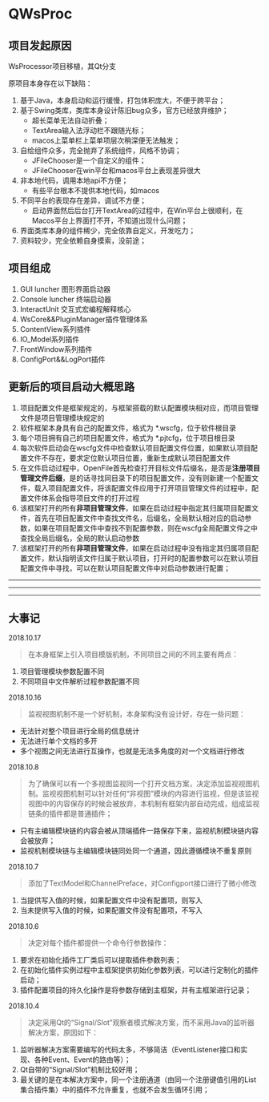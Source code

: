 # QWsProc

## 项目发起原因
WsProcessor项目移植，其Qt分支

原项目本身存在以下缺陷：

1. 基于Java，本身启动和运行缓慢，打包体积庞大，不便于跨平台；
2. 基于Swing类库，类库本身设计陈旧bug众多，官方已经放弃维护；
	* 超长菜单无法自动折叠；
	* TextArea输入法浮动栏不跟随光标；
	* macos上菜单栏上菜单项层次稍深便无法触发； 
3. 自绘组件众多，完全抛弃了系统组件，风格不协调；
	* JFileChooser是一个自定义的组件；
	* JFileChooser在win平台和macos平台上表现差异很大
4. 非本地代码，调用本地api不方便；
	* 有些平台根本不提供本地代码，如macos
5. 不同平台的表现存在差异，调试不方便；
	* 启动界面然后后台打开TextArea的过程中，在Win平台上很顺利，在Macos平台上界面打不开，不知道出现什么问题；
6. 界面类库本身的组件稀少，完全依靠自定义，开发吃力；
7. 资料较少，完全依赖自身摸索，没前途；

## 项目组成
1. GUI luncher 图形界面启动器
2. Console luncher 终端启动器
3. InteractUnit 交互式宏编程解释核心
4. WsCore&&PluginManager插件管理体系
5. ContentView系列插件
6. IO_Model系列插件
7. FrontWindow系列插件
8. ConfigPort&&LogPort插件


## 更新后的项目启动大概思路
1. 项目配置文件是框架规定的，与框架搭载的默认配置模块相对应，而项目管理文件是项目管理模块规定的
2. 软件框架本身具有自己的配置文件，格式为 *.wscfg，位于软件根目录
3. 每个项目拥有自己的项目配置文件，格式为 *.pjtcfg，位于项目根目录
4. 每次软件启动会在wscfg文件中检查默认项目配置文件位置，如果默认项目配置文件不存在，要求定位默认项目位置，重新生成默认项目配置文件
7. 在文件启动过程中，OpenFile首先检查打开目标文件后缀名，是否是**注册项目管理文件后缀**，是的话寻找同目录下的项目配置文件，没有则新建一个配置文件，载入项目配置文件，将该配置文件应用于打开项目管理文件的过程中，配置文件体系会指导项目文件的打开过程
5. 该框架打开的所有**非项目管理文件**，如果在启动过程中指定其归属项目配置文件，首先在项目配置文件中查找文件名，后缀名，全局默认相对应的启动参数，如果在项目配置文件中查找不到配置参数，则在wscfg全局配置文件之中查找全局后缀名，全局的默认启动参数
6. 该框架打开的所有**非项目管理文件**，如果在启动过程中没有指定其归属项目配置文件，默认指明该文件归属于默认项目，打开时的配置参数可以在默认项目配置文件中寻找，可以在默认项目配置文件中对启动参数进行配置；


----------

----------

----------


## 大事记
2018.10.17
>在本身框架上引入项目模版机制，不同项目之间的不同主要有两点：
>
1. 项目管理模块参数配置不同
2. 不同项目中文件解析过程参数配置不同



2018.10.16
>监视视图机制不是一个好机制，本身架构没有设计好，存在一些问题：
>
* 无法针对整个项目进行全局的信息统计
* 无法进行单个文档的多开
* 多个视图之间无法进行互操作，也就是无法多角度的对一个文档进行修改



2018.10.8
>为了确保可以有一个多视图监视同一个打开文档方案，决定添加监视视图机制。监视视图机制可以针对任何“非视图”模块的内容进行监视，但是该监视视图中的内容保存的时候会被放弃，本机制有框架内部自动完成，组成监视链条的插件都是普通插件；
>
* 只有主编辑模块链的内容会被从顶端插件一路保存下来，监视机制模块链内容会被放弃；
* 监视机制模块链与主编辑模块链同处同一个通道，因此遵循模块不重复原则




2018.10.7
>添加了TextModel和ChannelPreface，对Configport接口进行了微小修改
>
1. 当提供写入值的时候，如果配置文件中没有配置项，则写入
2. 当未提供写入值的时候，如果配置文件没有配置项，不写入


2018.10.6
>决定对每个插件都提供一个命令行参数操作：
>
1. 要求在初始化插件工厂类后可以提取插件参数列表；
2. 在初始化插件实例过程中主框架提供初始化参数列表，可以进行定制化的插件启动；
3. 插件配置项目的持久化操作是将参数存储到主框架，并有主框架进行记录；



2018.10.4
>决定采用Qt的“Signal/Slot”观察者模式解决方案，而不采用Java的监听器解决方案，原因如下：
>
1. 监听器解决方案需要编写的代码太多，不够简洁（EventListener接口和实现、各种Event、Event的路由等）；
2. Qt自带的“Signal/Slot”机制比较好用；
3. 最关键的是在本解决方案中，同一个注册通道（由同一个注册键值引用的List集合插件集）中的插件不允许重复，也就不会发生循环引用；
